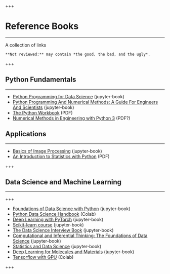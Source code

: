 
+++

# Reference Books
<hr>

A collection of links

```{admonition} Work in progress
**Not reviewed:** may contain *the good, the bad, and the ugly*.
```

+++

## Python Fundamentals
<hr>

* [Python Programming for Data Science](https://www.tomasbeuzen.com/python-programming-for-data-science) (jupyter-book)
* [Python Programming And Numerical Methods: A Guide For Engineers And Scientists](https://pythonnumericalmethods.berkeley.edu/notebooks) (jupyter-book)
* [The Python Workbook](https://link-springer-com.libezp.lib.lsu.edu/book/10.1007/978-3-030-18873-3) (PDF)
* [Numerical Methods in Engineering with Python 3](https://www.cambridge.org/core/books/numerical-methods-in-engineering-with-python-3/95151C37C2F427F30DC90FA619FE79F9) (PDF?)

## Applications
<hr>

* [Basics of Image Processing](https://vincmazet.github.io/bip/) (jupyter-book)
* [An Introduction to Statistics with Python](https://link-springer-com.libezp.lib.lsu.edu/book/10.1007/978-3-319-28316-6) (PDF)

+++

## Data Science and Machine Learning
<hr>

+++

* [Foundations of Data Science with Python](https://jmshea.github.io/Foundations-of-Data-Science-with-Python) (jupyter-book)
* [Python Data Science Handbook](https://colab.research.google.com/github/jakevdp/PythonDataScienceHandbook/blob/master/notebooks/Index.ipynb) (Colab)
* [Deep Learning with PyTorch](https://www.tomasbeuzen.com/deep-learning-with-pytorch) (jupyter-book)
* [Scikit-learn course](https://inria.github.io/scikit-learn-mooc/) (jupyter-book)
* [The Data Science Interview Book](https://dipranjan.github.io/dsinterviewqns) (jupyter-book)
* [Computational and Inferential Thinking: The Foundations of Data Science](https://inferentialthinking.com/chapters) (jupyter-book)
* [Statistics and Data Science](http://theoryandpractice.org/stats-ds-boo) (jupyter-book)
* [Deep Learning for Molecules and Materials](https://dmol.pub) (jupyter-book)
* [Tensorflow with GPU](https://colab.research.google.com/notebooks/gpu.ipynb) (Colab)

+++
